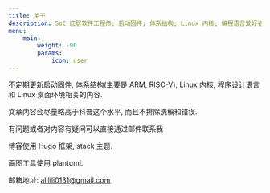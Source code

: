 ```yaml
---
title: 关于
description: SoC 底层软件工程师; 启动固件; 体系结构; Linux 内核; 编程语言爱好者;
menu:
    main: 
        weight: -90
        params:
            icon: user
---
```


不定期更新启动固件, 体系结构(主要是 ARM, RISC-V), Linux 内核, 程序设计语言和 Linux 桌面环境相关的内容.

文章内容会尽量略高于科普这个水平, 而且不排除洗稿和错误.

有问题或者对内容有疑问可以直接通过邮件联系我

博客使用 Hugo 框架, stack 主题.

画图工具使用 plantuml.

邮箱地址: alilili0131@gmail.com
